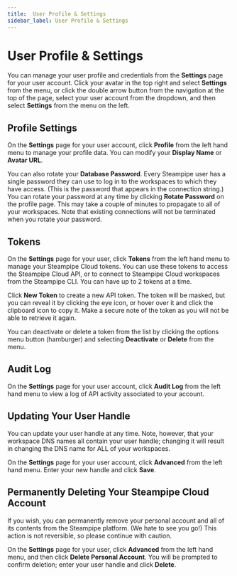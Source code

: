 ```yaml
---
title:  User Profile & Settings
sidebar_label: User Profile & Settings
---
```


# User Profile & Settings

You can manage your user profile and credentials from the **Settings** page for your user account.  Click your avatar in the top right and select **Settings** from the menu, or click the double arrow button from the navigation at the top of the page, select your user account from the dropdown, and then select **Settings** from the menu on the left.

## Profile Settings

On the **Settings** page for your user account, click **Profile** from the left hand menu to manage your profile data.  You can modify your **Display Name** or **Avatar URL**.

You can also rotate your **Database Password**.  Every Steampipe user has a single password they can use to log in to the workspaces to which they have access. (This is the password that appears in the connection string.)  You can rotate your password at any time by clicking **Rotate Password** on the profile page. This may take a couple of minutes to propagate to all of your workspaces.  Note that existing connections will not be terminated when you rotate your password.

## Tokens
On the **Settings** page for your user, click **Tokens** from the left hand menu to manage your Steampipe Cloud tokens.  You can use these tokens to access the Steampipe Cloud API, or to connect to Steampipe Cloud workspaces from the Steampipe CLI.  You can have up to 2 tokens at a time.

Click **New Token** to create a new API token.  The token will be masked, but you can reveal it by clicking the eye icon, or hover over it and click the clipboard icon to copy it.  Make a secure note of the token as you will not be able to retrieve it again.

You can deactivate or delete a token from the list by clicking the options menu button (hamburger) and selecting **Deactivate** or **Delete** from the menu.

## Audit Log
On the **Settings** page for your user account, click **Audit Log** from the left hand menu to view a log of API activity associated to your account.

## Updating Your User Handle
You can update your user handle at any time.  Note, however, that your workspace DNS names all contain your user handle;  changing it will result in changing the DNS name for ALL of your workspaces.

On the **Settings** page for your user account, click **Advanced** from the left hand menu.  Enter your new handle and click **Save**.


## Permanently Deleting Your Steampipe Cloud Account
If you wish, you can permanently remove your personal account and all of its contents from the Steampipe platform. (We hate to see you go!) This action is not reversible, so please continue with caution.

On the **Settings** page for your user, click **Advanced** from the left hand menu, and then click **Delete Personal Account**.  You will be prompted to confirm deletion; enter your user handle and click **Delete**.
